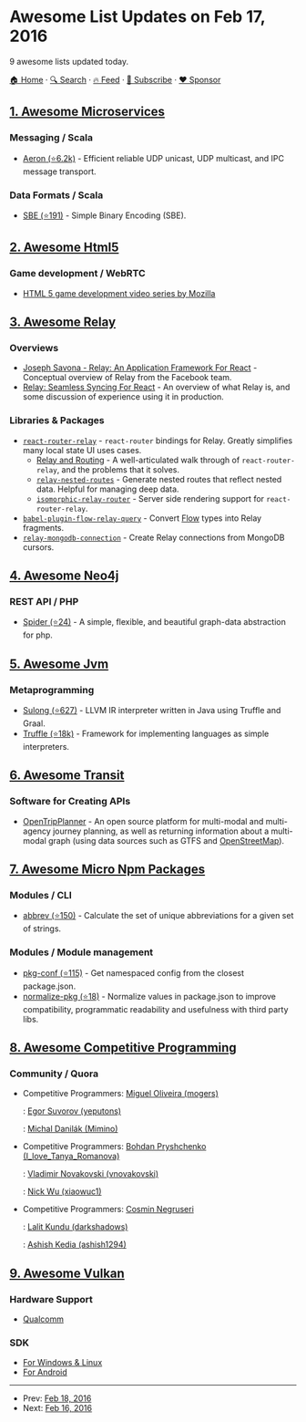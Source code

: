 # Awesome List Updates on Feb 17, 2016

9 awesome lists updated today.

[🏠 Home](/README.md) · [🔍 Search](https://www.trackawesomelist.com/search/) · [🔥 Feed](https://www.trackawesomelist.com/rss.xml) · [📮 Subscribe](https://trackawesomelist.us17.list-manage.com/subscribe?u=d2f0117aa829c83a63ec63c2f&id=36a103854c) · [❤️  Sponsor](https://github.com/sponsors/theowenyoung)



## [1. Awesome Microservices](/content/mfornos/awesome-microservices/README.md)

### Messaging / Scala

*   [Aeron (⭐6.2k)](https://github.com/real-logic/Aeron) - Efficient reliable UDP unicast, UDP multicast, and IPC message transport.

### Data Formats / Scala

*   [SBE (⭐191)](https://github.com/FIXTradingCommunity/fix-simple-binary-encoding) - Simple Binary Encoding (SBE).

## [2. Awesome Html5](/content/diegocard/awesome-html5/README.md)

### Game development / WebRTC

*   [HTML 5 game development video series by Mozilla](https://hacks.mozilla.org/2016/02/html-5-game-development-video-series/)

## [3. Awesome Relay](/content/expede/awesome-relay/README.md)

### Overviews

*   [Joseph Savona - Relay: An Application Framework For React](https://www.youtube.com/watch?v=IrgHurBjQbg) - Conceptual overview of Relay from the Facebook team.
*   [Relay: Seamless Syncing For React](http://www.slideshare.net/BrooklynZelenka/relay-seamless-syncing-for-react-vanjs) - An overview of what Relay is, and some discussion of experience using it in production.

### Libraries & Packages

*   [`react-router-relay`](https://github.com/relay-tools/react-router-relay) - `react-router` bindings for Relay. Greatly simplifies many local state UI uses cases.
    *   [Relay and Routing](https://medium.com/@cpojer/relay-and-routing-36b5439bad9#.h91614i65) - A well-articulated walk through of `react-router-relay`, and the problems that it solves.
    *   [`relay-nested-routes`](https://www.npmjs.com/package/relay-nested-routes) - Generate nested routes that reflect nested data. Helpful for managing deep data.
    *   [`isomorphic-relay-router`](https://github.com/denvned/isomorphic-relay-router) - Server side rendering support for `react-router-relay`.
*   [`babel-plugin-flow-relay-query`](https://github.com/guymers/babel-plugin-flow-relay-query) - Convert [Flow](http://flowtype.org) types into Relay fragments.
*   [`relay-mongodb-connection`](https://github.com/mikberg/relay-mongodb-connection) - Create Relay connections from MongoDB cursors.

## [4. Awesome Neo4j](/content/neueda/awesome-neo4j/README.md)

### REST API / PHP

*   [Spider (⭐24)](https://github.com/spider/spider) - A simple, flexible, and beautiful graph-data abstraction for php.

## [5. Awesome Jvm](/content/deephacks/awesome-jvm/README.md)

### Metaprogramming

*   [Sulong (⭐627)](https://github.com/graalvm/sulong) - LLVM IR interpreter written in Java using Truffle and Graal.
*   [Truffle (⭐18k)](https://github.com/graalvm/truffle) - Framework for implementing languages as simple interpreters.

## [6. Awesome Transit](/content/CUTR-at-USF/awesome-transit/README.md)

### Software for Creating APIs

*   [OpenTripPlanner](http://www.opentripplanner.org/) - An open source platform for multi-modal and multi-agency journey planning, as well as returning information about a multi-modal graph (using data sources such as GTFS and [OpenStreetMap](http://www.openstreetmap.org/)).

## [7. Awesome Micro Npm Packages](/content/parro-it/awesome-micro-npm-packages/README.md)

### Modules / CLI

*   [abbrev (⭐150)](https://github.com/isaacs/abbrev-js) - Calculate the set of unique abbreviations for a given set of strings.

### Modules / Module management

*   [pkg-conf (⭐115)](https://github.com/sindresorhus/pkg-conf) - Get namespaced config from the closest package.json.
*   [normalize-pkg (⭐18)](https://github.com/jonschlinkert/normalize-pkg) - Normalize values in package.json to improve compatibility, programmatic readability and usefulness with third party libs.

## [8. Awesome Competitive Programming](/content/lnishan/awesome-competitive-programming/README.md)

### Community / Quora

- Competitive Programmers: [Miguel Oliveira (mogers)](https://www.quora.com/profile/Miguel-Oliveira-2)

  : [Egor Suvorov (yeputons)](https://www.quora.com/profile/Egor-Suvorov)

  : [Michal Danilák (Mimino)](https://www.quora.com/profile/Michal-Danil%C3%A1k)


- Competitive Programmers: [Bohdan Pryshchenko (I\_love\_Tanya\_Romanova)](https://www.quora.com/profile/Bohdan-Pryshchenko)

  : [Vladimir Novakovski (vnovakovski)](https://www.quora.com/profile/Vladimir-Novakovski)

  : [Nick Wu (xiaowuc1)](https://www.quora.com/profile/Nick-Wu-4)


- Competitive Programmers: [Cosmin Negruseri](https://www.quora.com/profile/Cosmin-Negruseri)

  : [Lalit Kundu (darkshadows)](https://www.quora.com/profile/Lalit-Kundu)

  : [Ashish Kedia (ashish1294)](https://www.quora.com/profile/Ashish-Kedia)



## [9. Awesome Vulkan](/content/vinjn/awesome-vulkan/README.md)

### Hardware Support

*   [Qualcomm](https://developer.qualcomm.com/software/adreno-gpu-sdk/gpu)

### SDK

*   [For Windows & Linux](https://vulkan.lunarg.com/signin)
*   [For Android](https://developer.android.com/ndk/guides/graphics/index.html)

---

- Prev: [Feb 18, 2016](/content/2016/02/18/README.md)
- Next: [Feb 16, 2016](/content/2016/02/16/README.md)